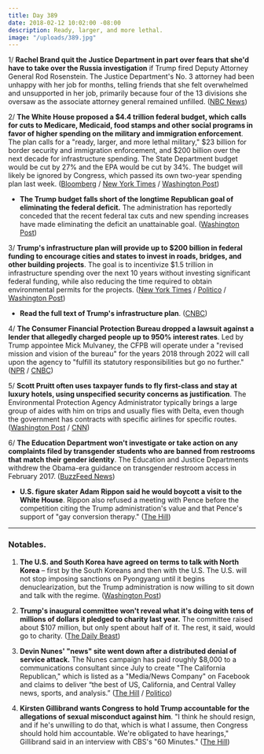 ```yaml
---
title: Day 389
date: 2018-02-12 10:02:00 -08:00
description: Ready, larger, and more lethal.
image: "/uploads/389.jpg"
---
```


1/ **Rachel Brand quit the Justice Department in part over fears that she'd have to take over the Russia investigation** if Trump fired Deputy Attorney General Rod Rosenstein. The Justice Department's No. 3 attorney had been unhappy with her job for months, telling friends that she felt overwhelmed and unsupported in her job, primarily because four of the 13 divisions she oversaw as the associate attorney general remained unfilled. ([NBC News](https://www.nbcnews.com/politics/justice-department/justice-department-official-brand-leaves-partly-over-fear-she-might-n847156))

2/ **The White House proposed a $4.4 trillion federal budget, which calls for cuts to Medicare, Medicaid, food stamps and other social programs in favor of higher spending on the military and immigration enforcement**. The plan calls for a "ready, larger, and more lethal military," $23 billion for border security and immigration enforcement, and $200 billion over the next decade for infrastructure spending. The State Department budget would be cut by 27% and the EPA would be cut by 34%. The budget will likely be ignored by Congress, which passed its own two-year spending plan last week. ([Bloomberg](https://www.bloomberg.com/news/articles/2018-02-12/trump-s-4-4-trillion-budget-boosts-defense-with-more-red-ink) / [New York Times](https://www.nytimes.com/2018/02/12/us/politics/white-house-budget-congress.html) / [Washington Post](https://www.washingtonpost.com/business/economy/white-house-budget-proposes-increase-to-defense-spending-and-cuts-to-safety-net-but-federal-deficit-would-remain/2018/02/12/f2eb00e6-100e-11e8-8ea1-c1d91fcec3fe_story.html))

* **The Trump budget falls short of the longtime Republican goal of eliminating the federal deficit.** The administration has reportedly conceded that the recent federal tax cuts and new spending increases have made eliminating the deficit an unattainable goal. ([Washington Post](https://www.washingtonpost.com/news/business/wp/2018/02/11/in-big-reversal-new-trump-budget-will-give-up-on-longtime-republican-goal-of-eliminating-deficit/?utm_term=.66661fa00ad7))

3/ **Trump's infrastructure plan will provide up to $200 billion in federal funding to encourage cities and states to invest in roads, bridges, and other building projects**. The goal is to incentivize $1.5 trillion in infrastructure spending over the next 10 years without investing significant federal funding, while also reducing the time required to obtain environmental permits for the projects. ([New York Times](https://www.nytimes.com/2018/02/11/us/politics/trumps-infrastructure-plan-modest-federal-incentives-facing-long-odds.html) / [Politico](https://www.politico.com/story/2018/02/11/trump-infrastructure-plan-transportation-trillion-403248) / [Washington Post](https://www.washingtonpost.com/politics/trump-to-unveil-long-awaited-infrastructure-plan-amid-questions-about-how-to-pay-for-it/2018/02/11/68b573cc-0de1-11e8-8890-372e2047c935_story.html))

* **Read the full text of Trump's infrastructure plan**. ([CNBC](https://www.cnbc.com/2018/02/12/read-the-full-text-of-trumps-infrastructure-plan.html))

4/ **The Consumer Financial Protection Bureau dropped a lawsuit against a lender that allegedly charged people up to 950% interest rates**. Led by Trump appointee Mick Mulvaney, the CFPB will operate under a "revised mission and vision of the bureau" for the years 2018 through 2022 will call upon the agency to "fulfill its statutory responsibilities but go no further." ([NPR](https://www.npr.org/2018/02/12/584980698/trump-administration-to-defang-consumer-protection-watchdog) / [CNBC](https://www.cnbc.com/2018/02/12/trumps-consumer-protection-bureau-reportedly-drops-lawsuit-alleging-predatory-lending.html))

5/ **Scott Pruitt often uses taxpayer funds to fly first-class and stay at luxury hotels, using unspecified security concerns as justification**. The Environmental Protection Agency Administrator typically brings a large group of aides with him on trips and usually flies with Delta, even though the government has contracts with specific airlines for specific routes. ([Washington Post](https://www.washingtonpost.com/national/health-science/first-class-travel-distinguishes-scott-pruitts-epa-tenure/2018/02/11/5bb89afc-0b7d-11e8-8b0d-891602206fb7_story.html) / [CNN](https://www.cnn.com/2018/02/12/politics/epa-scott-pruitt-travel/index.html))

6/ **The Education Department won't investigate or take action on any complaints filed by transgender students who are banned from restrooms that match their gender identity**. The Education and Justice Departments withdrew the Obama-era guidance on transgender restroom access in February 2017. ([BuzzFeed News](https://www.buzzfeed.com/dominicholden/edu-dept-trans-student-bathrooms))

* **U.S. figure skater Adam Rippon said he would boycott a visit to the White House**. Rippon also refused a meeting with Pence before the competition citing the Trump administration's value and that Pence's support of "gay conversion therapy." ([The Hill](http://thehill.com/blogs/blog-briefing-room/news/373402-adam-rippon-says-he-would-boycott-white-house-visit))

---

### Notables.

1. **The U.S. and South Korea have agreed on terms to talk with North Korea** – first by the South Koreans and then with the U.S. The U.S. will not stop imposing sanctions on Pyongyang until it begins denuclearization, but the Trump administration is now willing to sit down and talk with the regime. ([Washington Post](https://www.washingtonpost.com/opinions/global-opinions/pence-the-united-states-is-ready-to-talk-with-north-korea/2018/02/11/b5070ed6-0f33-11e8-9065-e55346f6de81_story.html?utm_term=.e64c4b15809c))

2. **Trump's inaugural committee won't reveal what it's doing with tens of millions of dollars it pledged to charity last year.** The committee raised about $107 million, but only spent about half of it. The rest, it said, would go to charity. ([The Daily Beast](https://www.thedailybeast.com/donald-trumps-inaugural-committee-still-wont-say-what-its-doing-with-its-leftover-money))

3. **Devin Nunes' "news" site went down after a distributed denial of service attack.** The Nunes campaign has paid roughly $8,000 to a communications consultant since July to create "The California Republican," which is listed as a "Media/News Company" on Facebook and claims to deliver “the best of US, California, and Central Valley news, sports, and analysis.” ([The Hill](http://thehill.com/homenews/house/373355-devin-nunes-media-site-down-after-reported-attack-on-server) / [Politico](https://www.politico.com/story/2018/02/11/devin-nunes-alternative-news-site-402097))

4. **Kirsten Gillibrand wants Congress to hold Trump accountable for the allegations of sexual misconduct against him**. "I think he should resign, and if he's unwilling to do that, which is what I assume, then Congress should hold him accountable. We're obligated to have hearings," Gillibrand said in an interview with CBS's "60 Minutes." ([The Hill](http://thehill.com/homenews/senate/373351-gillibrand-congress-should-take-action-if-trump-doesnt-resign))
